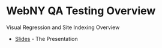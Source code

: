 # WebNY QA Testing Overview

Visual Regression and Site Indexing Overview

* [Slides](https://j-cortes.github.io/Visual-Regression-and-Site-Indexing/) - The Presentation